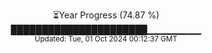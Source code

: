 <p align="center">
⏳Year Progress (74.87 %)<br>
██████████████████████▁▁▁▁▁▁▁▁ <br>
<sub>Updated: Tue, 01 Oct 2024 00:12:37 GMT</sub>
</p>

